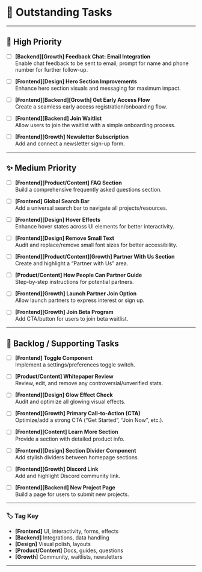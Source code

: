 # 🚀 Outstanding Tasks

---

## 🎯 High Priority

- [ ] **[Backend][Growth] Feedback Chat: Email Integration**  
      Enable chat feedback to be sent to email; prompt for name and phone number for further follow-up.

- [ ] **[Frontend][Design] Hero Section Improvements**  
      Enhance hero section visuals and messaging for maximum impact.

- [ ] **[Frontend][Backend][Growth] Get Early Access Flow**  
      Create a seamless early access registration/onboarding flow.

- [ ] **[Frontend][Backend] Join Waitlist**  
      Allow users to join the waitlist with a simple onboarding process.

- [ ] **[Frontend][Growth] Newsletter Subscription**  
      Add and connect a newsletter sign-up form.

---

## ✨ Medium Priority

- [ ] **[Frontend][Product/Content] FAQ Section**  
      Build a comprehensive frequently asked questions section.

- [ ] **[Frontend] Global Search Bar**  
      Add a universal search bar to navigate all projects/resources.

- [ ] **[Frontend][Design] Hover Effects**  
      Enhance hover states across UI elements for better interactivity.

- [ ] **[Frontend][Design] Remove Small Text**  
      Audit and replace/remove small font sizes for better accessibility.

- [ ] **[Frontend][Product/Content][Growth] Partner With Us Section**  
      Create and highlight a “Partner with Us” area.

- [ ] **[Product/Content] How People Can Partner Guide**  
      Step-by-step instructions for potential partners.

- [ ] **[Frontend][Growth] Launch Partner Join Option**  
      Allow launch partners to express interest or sign up.

- [ ] **[Frontend][Growth] Join Beta Program**  
      Add CTA/button for users to join beta waitlist.

---

## 🚀 Backlog / Supporting Tasks

- [ ] **[Frontend] Toggle Component**  
      Implement a settings/preferences toggle switch.

- [ ] **[Product/Content] Whitepaper Review**  
      Review, edit, and remove any controversial/unverified stats.

- [ ] **[Frontend][Design] Glow Effect Check**  
      Audit and optimize all glowing visual effects.

- [ ] **[Frontend][Growth] Primary Call-to-Action (CTA)**  
      Optimize/add a strong CTA (“Get Started”, “Join Now”, etc.).

- [ ] **[Frontend][Content] Learn More Section**  
      Provide a section with detailed product info.

- [ ] **[Frontend][Design] Section Divider Component**  
      Add stylish dividers between homepage sections.

- [ ] **[Frontend][Growth] Discord Link**  
      Add and highlight Discord community link.

- [ ] **[Frontend][Backend] New Project Page**  
      Build a page for users to submit new projects.

---

### 🏷️ Tag Key

- **[Frontend]** UI, interactivity, forms, effects  
- **[Backend]** Integrations, data handling  
- **[Design]** Visual polish, layouts  
- **[Product/Content]** Docs, guides, questions  
- **[Growth]** Community, waitlists, newsletters

---
